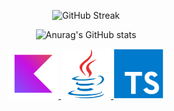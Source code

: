 <p align="center">
  <img src="https://github-readme-streak-stats.herokuapp.com?user=ultraviolet-jordan&theme=darcula&hide_border=true&mode=weekly&background=00000000&bg_color=00000000&count_private=true" alt="GitHub Streak">
</p>

<p align="center">
  <img src="https://github-readme-stats.vercel.app/api?username=ultraviolet-jordan&show_icons=true&theme=darcula&hide_border=true&background=00000000&bg_color=00000000&count_private=true&rank_icon=percentile" alt="Anurag's GitHub stats">
</p>

<p align="center">
  <a href="https://en.wikipedia.org/wiki/Kotlin_(programming_language)" target="_blank" rel="noreferrer"> <img src="https://raw.githubusercontent.com/devicons/devicon/master/icons/kotlin/kotlin-original.svg" alt="kotlin" width="80" height="80"/> </a>
  <a href="https://en.wikipedia.org/wiki/Java_(programming_language)" target="_blank" rel="noreferrer"> <img src="https://raw.githubusercontent.com/devicons/devicon/master/icons/java/java-original.svg" alt="java" width="80" height="80"/> </a>
  <a href="https://en.wikipedia.org/wiki/TypeScript" target="_blank" rel="noreferrer"> <img src="https://raw.githubusercontent.com/devicons/devicon/master/icons/typescript/typescript-original.svg" alt="csharp" width="80" height="80"/> </a>
  <!-- <a href="https://spring.io/" target="_blank" rel="noreferrer"> <img src="https://www.vectorlogo.zone/logos/springio/springio-icon.svg" alt="spring" width="40" height="40"/> </a>
  <a href="https://www.gnu.org/software/bash/" target="_blank" rel="noreferrer"> <img src="https://www.vectorlogo.zone/logos/gnu_bash/gnu_bash-icon.svg" alt="bash" width="40" height="40"/> </a>
  <a href="https://www.docker.com/" target="_blank" rel="noreferrer"> <img src="https://raw.githubusercontent.com/devicons/devicon/master/icons/docker/docker-original-wordmark.svg" alt="docker" width="40" height="40"/> </a>
  <a href="https://dotnet.microsoft.com/" target="_blank" rel="noreferrer"> <img src="https://raw.githubusercontent.com/devicons/devicon/master/icons/dot-net/dot-net-original-wordmark.svg" alt="dotnet" width="40" height="40"/> </a>
  <a href="https://kafka.apache.org/" target="_blank" rel="noreferrer"> <img src="https://www.vectorlogo.zone/logos/apache_kafka/apache_kafka-icon.svg" alt="kafka" width="40" height="40"/> </a> -->
</p>
